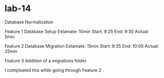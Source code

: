 # lab-14
Database Normalization

Feature 1 Database Setup
Estamate: 10min
Start: 9:25
End: 9:30
Actual: 5min

Feature 2 Database Migration
Estamate: 15min
Start: 9:35
End: 10:00
Actual: 25min

Feature 3 Addition of a migrations folder

I compleated this while going through Feature 2